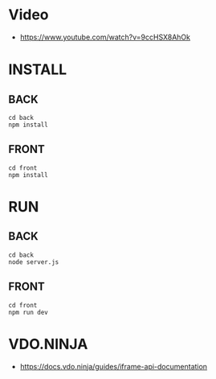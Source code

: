 # Video
- https://www.youtube.com/watch?v=9ccHSX8AhOk

# INSTALL
## BACK
````
cd back
npm install
````

## FRONT
````
cd front
npm install
````

# RUN
## BACK
````
cd back
node server.js
````

## FRONT
````
cd front
npm run dev
````

# VDO.NINJA
- https://docs.vdo.ninja/guides/iframe-api-documentation
